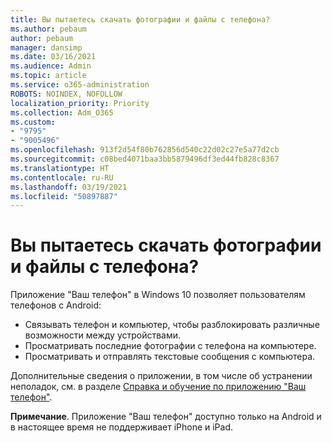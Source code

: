 ```yaml
---
title: Вы пытаетесь скачать фотографии и файлы с телефона?
ms.author: pebaum
author: pebaum
manager: dansimp
ms.date: 03/16/2021
ms.audience: Admin
ms.topic: article
ms.service: o365-administration
ROBOTS: NOINDEX, NOFOLLOW
localization_priority: Priority
ms.collection: Adm_O365
ms.custom:
- "9795"
- "9005496"
ms.openlocfilehash: 913f2d54f80b762856d540c22d02c27e5a77d2cb
ms.sourcegitcommit: c08bed4071baa3bb5879496df3ed44fb828c8367
ms.translationtype: HT
ms.contentlocale: ru-RU
ms.lasthandoff: 03/19/2021
ms.locfileid: "50897887"
---
```

# <a name="are-you-trying-to-download-photos-and-files-from-your-phone"></a>Вы пытаетесь скачать фотографии и файлы с телефона?

Приложение "Ваш телефон" в Windows 10 позволяет пользователям телефонов с Android:

- Связывать телефон и компьютер, чтобы разблокировать различные возможности между устройствами.
- Просматривать последние фотографии с телефона на компьютере.
- Просматривать и отправлять текстовые сообщения с компьютера.

Дополнительные сведения о приложении, в том числе об устранении неполадок, см. в разделе [Справка и обучение по приложению "Ваш телефон"](https://support.microsoft.com/your-phone-app).

**Примечание**. Приложение "Ваш телефон" доступно только на Android и в настоящее время не поддерживает iPhone и iPad.